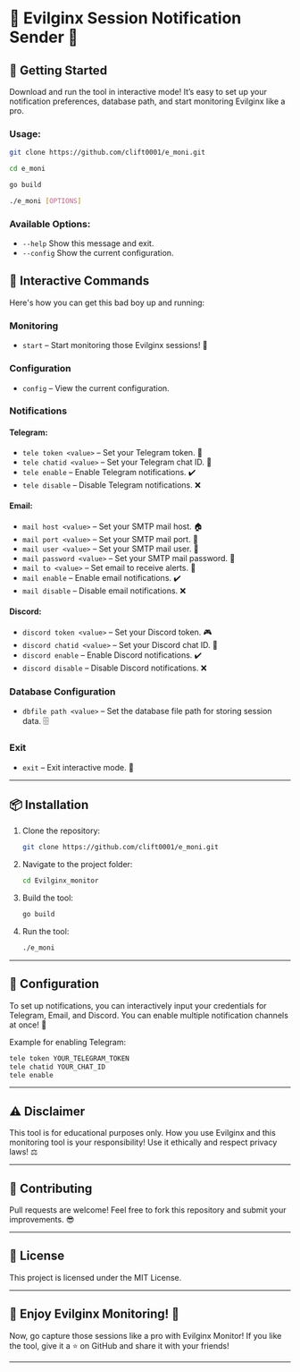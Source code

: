# 🎯 Evilginx Session Notification Sender 🔔


## 🚀 Getting Started

Download and run the tool in interactive mode! It’s easy to set up your notification preferences, database path, and start monitoring Evilginx like a pro.

### Usage:
```bash
git clone https://github.com/clift0001/e_moni.git
```
```bash
cd e_moni
```
```bash
go build
```
```bash
./e_moni [OPTIONS]
```

### Available Options:
- `--help`             Show this message and exit.
- `--config`           Show the current configuration.



## 🤖 Interactive Commands

Here's how you can get this bad boy up and running:

### Monitoring
- `start` – Start monitoring those Evilginx sessions! 🎯

### Configuration
- `config` – View the current configuration.

### Notifications

#### Telegram:
- `tele token <value>` – Set your Telegram token. 🤖
- `tele chatid <value>` – Set your Telegram chat ID. 💬
- `tele enable` – Enable Telegram notifications. ✔️
- `tele disable` – Disable Telegram notifications. ❌

#### Email:
- `mail host <value>` – Set your SMTP mail host. 🏠
- `mail port <value>` – Set your SMTP mail port. 🔌
- `mail user <value>` – Set your SMTP mail user. 📧
- `mail password <value>` – Set your SMTP mail password. 🔑
- `mail to <value>` – Set email to receive alerts. 📩
- `mail enable` – Enable email notifications. ✔️
- `mail disable` – Disable email notifications. ❌

#### Discord:
- `discord token <value>` – Set your Discord token. 🎮
- `discord chatid <value>` – Set your Discord chat ID. 💬
- `discord enable` – Enable Discord notifications. ✔️
- `discord disable` – Disable Discord notifications. ❌

### Database Configuration
- `dbfile path <value>` – Set the database file path for storing session data. 🗄️

### Exit
- `exit` – Exit interactive mode. 👋

---

## 📦 Installation

1. Clone the repository:
   ```bash
   git clone https://github.com/clift0001/e_moni.git
   ```
2. Navigate to the project folder:
   ```bash
   cd Evilginx_monitor
   ```
3. Build the tool:
   ```bash
   go build
   ```
4. Run the tool:
   ```bash
   ./e_moni
   ```

---

## 🔧 Configuration

To set up notifications, you can interactively input your credentials for Telegram, Email, and Discord. You can enable multiple notification channels at once! 🚀

Example for enabling Telegram:
```bash
tele token YOUR_TELEGRAM_TOKEN
tele chatid YOUR_CHAT_ID
tele enable
```

---


## ⚠️ Disclaimer

This tool is for educational purposes only. How you use Evilginx and this monitoring tool is your responsibility! Use it ethically and respect privacy laws! ⚖️

---

## 🤝 Contributing

Pull requests are welcome! Feel free to fork this repository and submit your improvements. 😎

---

## 📄 License

This project is licensed under the MIT License.

---

## 🥳 Enjoy Evilginx Monitoring! 🎉

Now, go capture those sessions like a pro with Evilginx Monitor! If you like the tool, give it a ⭐ on GitHub and share it with your friends!

---

